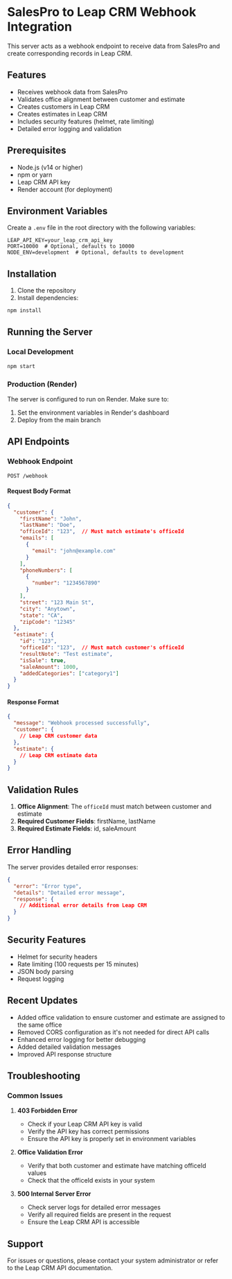 # SalesPro to Leap CRM Webhook Integration

This server acts as a webhook endpoint to receive data from SalesPro and create corresponding records in Leap CRM.

## Features

- Receives webhook data from SalesPro
- Validates office alignment between customer and estimate
- Creates customers in Leap CRM
- Creates estimates in Leap CRM
- Includes security features (helmet, rate limiting)
- Detailed error logging and validation

## Prerequisites

- Node.js (v14 or higher)
- npm or yarn
- Leap CRM API key
- Render account (for deployment)

## Environment Variables

Create a `.env` file in the root directory with the following variables:

```env
LEAP_API_KEY=your_leap_crm_api_key
PORT=10000  # Optional, defaults to 10000
NODE_ENV=development  # Optional, defaults to development
```

## Installation

1. Clone the repository
2. Install dependencies:
```bash
npm install
```

## Running the Server

### Local Development
```bash
npm start
```

### Production (Render)
The server is configured to run on Render. Make sure to:
1. Set the environment variables in Render's dashboard
2. Deploy from the main branch

## API Endpoints

### Webhook Endpoint
```
POST /webhook
```

#### Request Body Format
```json
{
  "customer": {
    "firstName": "John",
    "lastName": "Doe",
    "officeId": "123",  // Must match estimate's officeId
    "emails": [
      {
        "email": "john@example.com"
      }
    ],
    "phoneNumbers": [
      {
        "number": "1234567890"
      }
    ],
    "street": "123 Main St",
    "city": "Anytown",
    "state": "CA",
    "zipCode": "12345"
  },
  "estimate": {
    "id": "123",
    "officeId": "123",  // Must match customer's officeId
    "resultNote": "Test estimate",
    "isSale": true,
    "saleAmount": 1000,
    "addedCategories": ["category1"]
  }
}
```

#### Response Format
```json
{
  "message": "Webhook processed successfully",
  "customer": {
    // Leap CRM customer data
  },
  "estimate": {
    // Leap CRM estimate data
  }
}
```

## Validation Rules

1. **Office Alignment**: The `officeId` must match between customer and estimate
2. **Required Customer Fields**: firstName, lastName
3. **Required Estimate Fields**: id, saleAmount

## Error Handling

The server provides detailed error responses:

```json
{
  "error": "Error type",
  "details": "Detailed error message",
  "response": {
    // Additional error details from Leap CRM
  }
}
```

## Security Features

- Helmet for security headers
- Rate limiting (100 requests per 15 minutes)
- JSON body parsing
- Request logging

## Recent Updates

- Added office validation to ensure customer and estimate are assigned to the same office
- Removed CORS configuration as it's not needed for direct API calls
- Enhanced error logging for better debugging
- Added detailed validation messages
- Improved API response structure

## Troubleshooting

### Common Issues

1. **403 Forbidden Error**
   - Check if your Leap CRM API key is valid
   - Verify the API key has correct permissions
   - Ensure the API key is properly set in environment variables

2. **Office Validation Error**
   - Verify that both customer and estimate have matching officeId values
   - Check that the officeId exists in your system

3. **500 Internal Server Error**
   - Check server logs for detailed error messages
   - Verify all required fields are present in the request
   - Ensure the Leap CRM API is accessible

## Support

For issues or questions, please contact your system administrator or refer to the Leap CRM API documentation.
